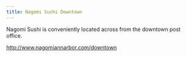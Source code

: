 ```yaml
---
title: Nagomi Sushi Downtown
---
```

Nagomi Sushi is conveniently located across from the downtown
post office. 

http://www.nagomiannarbor.com/downtown
